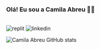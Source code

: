 ### Olá! Eu sou a Camila Abreu 👋😊
<div style = "display: inline_block"><br/>
<img aling= "center" alt= "replit" src=[![Replit]("https://img.shields.io/badge/replit-667881?style=for-the-badge&logo=replit&logoColor=white)](https://replit.com/@CamilaAbreu2)/>
<img aling= "center" alt= "linkedin" src=[![LinkedIn]("https://img.shields.io/badge/linkedIn-0077B5?style=for-the-badge&logo=linkedin&logoColor=white)](https://www.linkedin.com/in/camila-abreu-933667239/")"]/>
</div>

![Camila Abreu GitHub stats](https://github-readme-stats.vercel.app/api?username=camilaabreusouza25&show_icons=true&theme=dracula)
